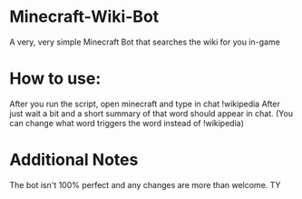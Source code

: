 # Minecraft-Wiki-Bot
A very, very simple Minecraft Bot that searches the wiki for you in-game

# How to use:
After you run the script, open minecraft and type in chat !wikipedia <word>
After just wait a bit and a short summary of that word should appear in chat.
(You can change what word triggers the word instead of !wikipedia)
  
# Additional Notes
The bot isn't 100% perfect and any changes are more than welcome. TY
